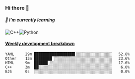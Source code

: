 ### Hi there 👋

##### 🌱 I’m currently learning

![C++](https://img.shields.io/badge/-C++-00599C?style=flat-square&logo=c)![Python](https://img.shields.io/badge/-Python-black?style=flat-square&logo=Python)


<!-- waka-box start -->
#### <a href="https://gist.github.com/bf274261b4c8553e17fc709dfc3cfa97" target="_blank">Weekly development breakdown</a>
```text
YAML   	 29m ██████████████████▍░░░░░░░░░░░░░░░░   52.8% 
Other  	 13m ████████▏░░░░░░░░░░░░░░░░░░░░░░░░░░   23.6% 
HTML   	 9m  ██████▏░░░░░░░░░░░░░░░░░░░░░░░░░░░░   17.6% 
C++    	 3m  ██░░░░░░░░░░░░░░░░░░░░░░░░░░░░░░░░░    6.0% 
EJS    	 0s  ░░░░░░░░░░░░░░░░░░░░░░░░░░░░░░░░░░░    0.0% 
```
<!-- Powered by https://github.com/YouEclipse/waka-box-go . -->
<!-- waka-box end -->



<!--
**KomoreKalu/KomoreKalu** is a ✨ _special_ ✨ repository because its `README.md` (this file) appears on your GitHub profile.

Here are some ideas to get you started:

- 🔭 I’m currently working on ...
- 🌱 I’m currently learning ...
- 👯 I’m looking to collaborate on ...
- 🤔 I’m looking for help with ...
- 💬 Ask me about ...
- 📫 How to reach me: ...
- 😄 Pronouns: ...
- ⚡ Fun fact: ...
-->
